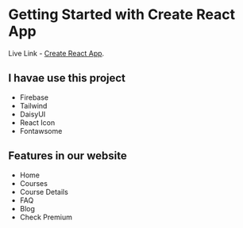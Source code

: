 # Getting Started with Create React App

Live Link - [Create React App](https://github.com/facebook/create-react-app).

## I havae use this project

- Firebase
- Tailwind
- DaisyUI
- React Icon
- Fontawsome

## Features in our website

- Home
- Courses
- Course Details
- FAQ
- Blog
- Check Premium
